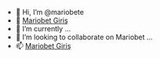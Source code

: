 - 👋 Hi, I’m @mariobete
- 👀 [Mariobet Giriş](https://twitter.com/___Mariobet)
- 🌱 I’m currently  ...
- 💞️ I’m looking to collaborate on Mariobet ...
- 📫 [Mariobet Giriş](https://github.com/user-attachments/assets/db43a14b-3a4e-43c7-aae5-22471db88ff0)

<!---
mariobete/mariobete is a ✨ special ✨ repository because its `README.md` (this file) appears on your GitHub profile.
You can click the Preview link to take a look at your changes.
--->
